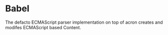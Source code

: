 # Babel
The defacto ECMAScript parser implementation on top of acron
 creates and modifes ECMAScript based Content.
